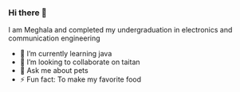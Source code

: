 ### Hi there 👋
I am Meghala and completed my undergraduation in electronics and communication engineering


- 🌱 I’m currently learning java
- 👯 I’m looking to collaborate on taitan
- 💬 Ask me about pets
- ⚡ Fun fact: To make my favorite food

